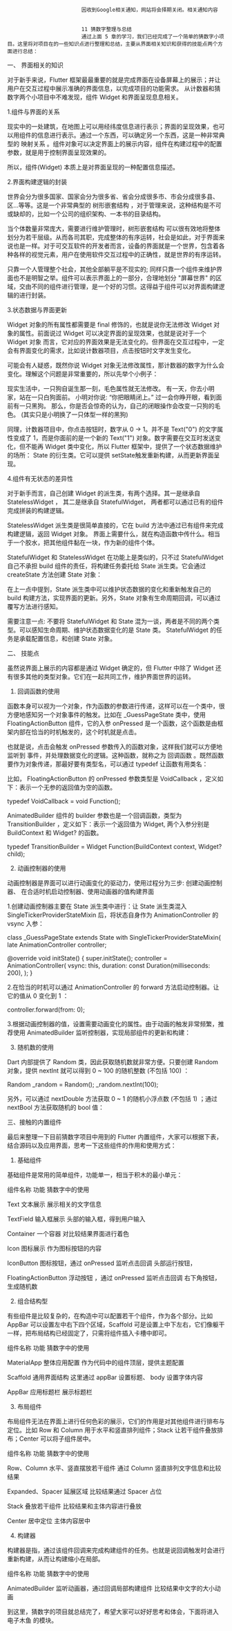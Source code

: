 
                            
                            因收到Google相关通知，网站将会择期关闭。相关通知内容
                            
                            
                            11 猜数字整理与总结
                            通过上面 5 章的学习，我们已经完成了一个简单的猜数字小项目。这里将对项目在的一些知识点进行整理和总结，主要从界面相关知识和获得的技能点两个方面进行总结：





一、 界面相关的知识

对于新手来说，Flutter 框架最最重要的就是完成界面在设备屏幕上的展示；并让用户在交互过程中展示准确的界面信息，以完成项目的功能需求。 从计数器和猜数字两个小项目中不难发现，组件 Widget 和界面呈现息息相关。

1.组件与界面的关系

现实中的一处建筑，在地图上可以用经纬度信息进行表示；界面的呈现效果，也可以用组件的信息进行表示。通过一个东西，可以确定另一个东西，这是一种非常典型的 映射关系 。组件对象可以决定界面上的展示内容，组件在构建过程中的配置参数，就是用于控制界面呈现效果的。


所以，组件(Widget) 本质上是对界面呈现的一种配置信息描述。






2.界面构建逻辑的封装

世界会分为很多国家、国家会分为很多省、省会分成很多市、市会分成很多县、区…等等。这是一个非常典型的 树形嵌套结构 ，对于管理来说，这种结构是不可或缺却的，比如一个公司的组织架构、一本书的目录结构。

当个体数量非常庞大，需要进行维护管理时，树形嵌套结构 可以很有效地将整体划分为若干层级。从而各司其职，完成整体的有序运转，社会是如此，对于界面来说也是一样。对于可交互软件的开发者而言，设备的界面就是一个世界，包含着各种各样的视觉元素，用户在使用软件交互过程中的正确性，就是世界的有序运转。

只靠一个人管理整个社会，其他全部躺平是不现实的; 同样只靠一个组件来维护界面也不是明智之举。组件可以表示界面上的一部分，合理地划分 "屏幕世界" 的区域，交由不同的组件进行管理，是一个好的习惯。这得益于组件可以对界面构建逻辑的进行封装。



3.状态数据与界面更新

Widget 对象的所有属性都需要是 final 修饰的，也就是说你无法修改 Widget 对象的属性。前面说过 Widget 可以决定界面的呈现效果，也就是说对于一个 Widget 对象 而言，它对应的界面效果是无法变化的。但界面在交互过程中，一定会有界面变化的需求，比如说计数器项目，点击按钮时文字发生变化。

可能会有人疑惑，既然你说 Widget 对象无法修改属性，那计数器的数字为什么会变化。理解这个问题是非常重要的，所以先举个小例子：


现实生活中，一只狗自诞生那一刻，毛色属性就无法修改。
有一天，你去小明家，站在一只白狗面前。
小明对你说: “你把眼睛闭上。”
过一会你睁开眼，看到面前有一只黑狗。
那么，你是否会惊奇的认为，自己的闭眼操作会改变一只狗的毛色。
(其实只是小明换了一只体型一样的黑狗)


同理，计数器项目中，你点击按钮时，数字从 0 -> 1。并不是 Text("0") 的文字属性变成了 1，而是你面前的是一个新的 Text("1") 对象。数字需要在交互时发送变化，但不能再 Widget 类中变化，所以 Flutter 框架中，提供了一个状态数据维护的场所： State 的衍生类。它可以提供 setState触发重新构建，从而更新界面呈现。



4.组件有无状态的差异性

对于新手而言，自己创建 Widget 的派生类，有两个选择。其一是继承自 StatelessWidget ， 其二是继承自 StatefulWidget， 两者都可以通过已有的组件完成拼装的构建逻辑。

StatelessWidget 派生类是很简单直接的，它在 build 方法中通过已有组件来完成构建逻辑，返回 Widget 对象。 界面上需要什么，就在构造函数中传什么。相当于一个胶水，把其他组件黏在一块，作为新的组件个体。



StatefulWidget 和 StatelessWidget 在功能上是类似的，只不过 StatefulWidget 自己不承担 build 组件的责任，将构建任务委托给 State 派生类。它会通过 createState 方法创建 State 对象：



在上一点中提到，State 派生类中可以维护状态数据的变化和重新触发自己的 build 构建方法，实现界面的更新。另外，State 对象有生命周期回调，可以通过覆写方法进行感知。


需要注意一点: 不要将 StatefulWidget 和 State 混为一谈，两者是不同的两个类型。可以感知生命周期、维护状态数据变化的是 State 类。 StatefulWidget 的任务是承载配置信息，和创建 State 对象。




二、 技能点

虽然说界面上展示的内容都是通过 Widget 确定的，但 Flutter 中除了 Widget 还有很多其他的类型对象。它们在一起共同工作，维护界面世界的运转。

1. 回调函数的使用

函数本身可以视为一个对象，作为函数的参数进行传递，这样可以在一个类中，很方便地感知另一个对象事件的触发。比如在 _GuessPageState 类中，使用 FloatingActionButton 组件，它的入参 onPressed 是一个函数，这个函数是由框架内部在恰当的时机触发的，这个时机就是点击。

也就是说，点击会触发 onPressed 参数传入的函数对象，这样我们就可以方便地 监听到 事件，并处理数据变化的逻辑。这种函数，就称之为 回调函数 。既然函数要作为对象传递，那最好要有类型名，可以通过 typedef 让函数有用类名：

比如， FloatingActionButton 的 onPressed 参数类型是 VoidCallback ，定义如下：表示一个无参的返回值为空的函数。

typedef VoidCallback = void Function();


AnimatedBuilder 组件的 builder 参数也是一个回调函数，类型为 TransitionBuilder ，定义如下：表示一个返回值为 Widget, 两个入参分别是 BuildContext 和 Widget? 的函数。

typedef TransitionBuilder = Widget Function(BuildContext context, Widget? child);




2. 动画控制器的使用

动画控制器是界面可以进行动画变化的驱动力，使用过程分为三步: 创建动画控制器、 在合适时机启动控制器、使用动画器的值构建界面

1.创建动画控制器主要在 State 派生类中进行：让 State 派生类混入 SingleTickerProviderStateMixin 后，将状态自身作为 AnimationController 的 vsync 入参：

class _GuessPageState extends State<GuessPage> with SingleTickerProviderStateMixin{
  late AnimationController controller;

  @override
  void initState() {
    super.initState();
    controller = AnimationController(
      vsync: this,
      duration: const Duration(milliseconds: 200),
    );
  }


2.在恰当的时机可以通过 AnimationController 的 forward 方法启动控制器。让它的值从 0 变化到 1 ：

controller.forward(from: 0);


3.根据动画控制器的值，设置需要动画变化的属性。由于动画的触发非常频繁，推荐使用 AnimatedBuilder 监听控制器，实现局部组件的更新和构建：





3. 随机数的使用

Dart 内部提供了 Random 类，因此获取随机数就非常方便。只要创建 Random 对象，提供 nextInt 就可以得到 0 ~ 100 的随机整数 (不包括 100) ：

Random _random = Random();
_random.nextInt(100);


另外，可以通过 nextDouble 方法获取 0 ~ 1 的随机小浮点数 (不包括 1) ；通过 nextBool 方法获取随机的 bool 值：





三、接触的内置组件

最后来整理一下目前猜数字项目中用到的 Flutter 内置组件，大家可以根据下表，结合源码以及应用界面，思考一下这些组件的作用和使用方式：





1. 基础组件

基础组件是常用的简单组件，功能单一，相当于积木的最小单元：






组件名称
功能
猜数字中的使用





Text
文本展示
展示相关的文字信息



TextField
输入框展示
头部的输入框，得到用户输入



Container
一个容器
对比较结果界面进行着色



Icon
图标展示
作为图标按钮的内容



IconButton
图标按钮，通过 onPressed 监听点击回调
头部运行按钮，



FloatingActionButton
浮动按钮 ，通过 onPressed 监听点击回调
右下角按钮，生成随机数






2. 组合结构型

有些组件是比较复杂的，在构造中可以配置若干个组件，作为各个部分。比如 AppBar 可以设置左中右下四个区域，Scaffold 可是设置上中下左右，它们像躯干一样，把布局结构已经固定了，只需将组件插入卡槽中即可。






组件名称
功能
猜数字中的使用





MaterialApp
整体应用配置
作为代码中的组件顶层，提供主题配置



Scaffold
通用界面结构
这里通过 appBar 设置标题、 body 设置字体内容



AppBar
应用标题栏
展示标题栏






3. 布局组件

布局组件无法在界面上进行任何色彩的展示，它们的作用是对其他组件进行排布与定位。比如 Row 和 Column 用于水平和竖直排列组件；Stack 让若干组件叠放排布；Center 可以将子组件居中。






组件名称
功能
猜数字中的使用





Row、Column
水平、竖直摆放若干组件
通过 Column 竖直排列文字信息和比较结果



Expanded、Spacer
延展区域
比较结果通过 Spacer 占位



Stack
叠放若干组件
比较结果和主体内容进行叠放



Center
居中定位
主体内容居中






4. 构建器

构建器是指，通过该组件回调来完成构建组件的任务。也就是说回调触发时会进行重新构建，从而让构建缩小在局部。






组件名称
功能
猜数字中的使用





AnimatedBuilder
监听动画器，通过回调局部构建组件
比较结果中文字的大小动画



到这里，猜数字的项目就总结完了，希望大家可以好好思考和体会，下面将进入 电子木鱼 的模块。

                        
                        
                            
